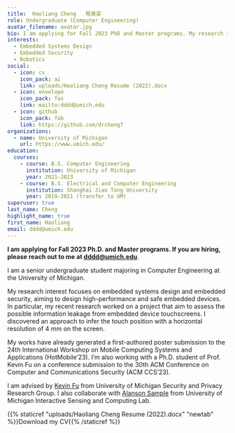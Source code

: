 ```yaml
---
title:  Haoliang Cheng   程昊梁
role: Undergraduate (Computer Engineering)
avatar_filename: avatar.jpg
bio: I am applying for Fall 2023 PhD and Master programs. My research interests are embedded systems design, embedded security and robotics
interests:
  - Embedded Systems Design
  - Embedded Security
  - Robotics
social:
  - icon: cv
    icon_pack: ai
    link: uploads/Haoliang Cheng Resume (2022).docx
  - icon: envelope
    icon_pack: fas
    link: mailto:dddd@umich.edu
  - icon: github
    icon_pack: fab
    link: https://github.com/drcheng7
organizations:
  - name: University of Michigan
    url: https://www.umich.edu/
education:
  courses:
    - course: B.S. Computer Engineering
      institution: University of Michigan
      year: 2021-2023
    - course: B.S. Electrical and Computer Engineering
      institution: Shanghai Jiao Tong University
      year: 2019-2021 (transfer to UM)
superuser: true
last_name: Cheng
highlight_name: true
first_name: Haoliang
email: dddd@umich.edu
---
```

**I am applying for Fall 2023 Ph.D. and Master programs. If you are hiring, please reach out to me at dddd@umich.edu**.

I am a senior undergraduate student majoring in Computer Engineering at the University of Michigan. 
<!-- My research interests are data center application optimizations and microarchitecture optimizations. I am also interested in Accelerators, Compliers and Operating Systems. -->

My research interest focuses on embedded systems design and embedded security, aiming to design high-performance and safe embedded devices. In particular, my recent research worked on a project that aim to assess the possible information leakage from embedded device touchscreens. I discovered an approach to infer the touch position with a horizontal resolution of 4 mm on the screen. 

My works have already generated a first-authored poster submission to the 24th International Workshop on Mobile Computing Systems and Applications (HotMobile’23). I’m also working with a Ph.D. student of Prof. Kevin Fu on a conference submission to the 30th ACM Conference on Computer and Communications Security (ACM CCS’23).

I am advised by [Kevin Fu](https://web.eecs.umich.edu/~kevinfu/) from University of Michigan Security and Privacy Research Group. I also collaborate with [Alanson Sample](https://www.alansonsample.com/) from University of Michigan Interactive Sensing and Computing Lab.


{{% staticref "uploads/Haoliang Cheng Resume (2022).docx" "newtab" %}}Download my CV{{% /staticref %}}
